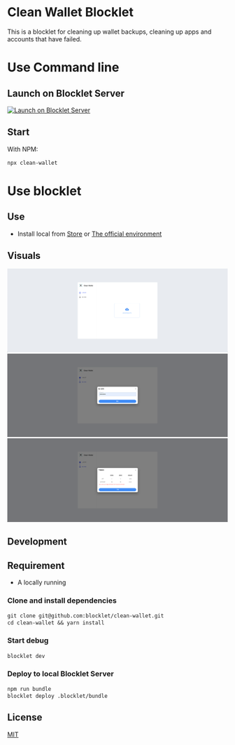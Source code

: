 # Clean Wallet Blocklet

This is a blocklet for cleaning up wallet backups, cleaning up apps and accounts that have failed.

# Use Command line

## Launch on Blocklet Server

[![Launch on Blocklet Server](https://assets.arcblock.io/icons/launch_on_blocklet_server.svg)](https://install.arcblock.io/?action=blocklet-install&meta_url=https%3A%2F%2Fgithub.com%2Fblocklet%2Fclean-wallet%2Freleases%2Fdownload%2Fv0.2.0%2Fblocklet.json)

## Start

With NPM:

```bash
npx clean-wallet
```

# Use blocklet

## Use

- Install local from [Store](https://store.blocklet.dev/) or [The official environment]()

## Visuals

![upload page](./screenshots/upload.png)
![password page](./screenshots/password.png)
![download page](./screenshots/download.png)

## Development

## Requirement

- A locally running

### Clone and install dependencies

```shell
git clone git@github.com:blocklet/clean-wallet.git
cd clean-wallet && yarn install
```

### Start debug

```shell
blocklet dev
```

### Deploy to local Blocklet Server

```shell
npm run bundle
blocklet deploy .blocklet/bundle
```

## License

[MIT](LICENSE)
